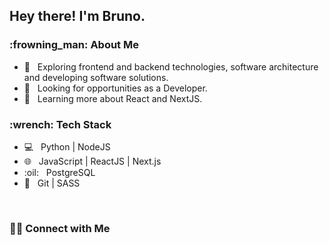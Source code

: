 

<!--
**bruno-nakahara/Bruno-Nakahara** is a ✨ _special_ ✨ repository because its `README.md` (this file) appears on your GitHub profile.

Here are some ideas to get you started:

- 🔭 I’m currently working on ...
- 🌱 I’m currently learning ...
- 👯 I’m looking to collaborate on ...
- 🤔 I’m looking for help with ...
- 💬 Ask me about ...
- 📫 How to reach me: ...
- 😄 Pronouns: ...
- ⚡ Fun fact: ...
-->
<h2> Hey there! I'm Bruno.</h2>

<h3> 	:frowning_man: About Me </h3>

- :thinking: &nbsp; Exploring frontend and backend technologies, software architecture and developing software solutions.
- :briefcase: &nbsp; Looking for opportunities as a Developer.
- :seedling: &nbsp; Learning more about React and NextJS.

<h3>:wrench: Tech Stack</h3>

- :computer: &nbsp; Python | NodeJS 
- :globe_with_meridians: &nbsp; JavaScript | ReactJS | Next.js
- :oil: &nbsp; PostgreSQL 
- :wrench: &nbsp; Git | SASS

<br/>

<h3> 🤝🏻 Connect with Me </h3>

<p align="center">
<a href="www.linkedin.com/in/bruno-hideki-silva-nakahara-a6749012a</a>
</p>
